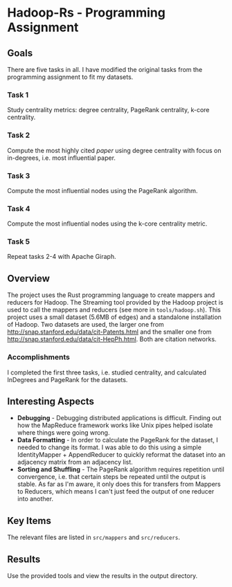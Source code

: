 # Hadoop-Rs - Programming Assignment


## Goals
There are five tasks in all.
I have modified the original tasks from the programming assignment to fit my datasets.

### Task 1
Study centrality metrics: degree centrality, PageRank centrality, k-core centrality.

### Task 2
Compute the most highly cited *paper* using degree centrality with focus on in-degrees, i.e. most influential paper.

### Task 3
Compute the most influential nodes using the PageRank algorithm.

### Task 4
Compute the most influential nodes using the k-core centrality metric.

### Task 5
Repeat tasks 2-4 with Apache Giraph.

## Overview
The project uses the Rust programming language to create mappers and reducers for Hadoop.
The Streaming tool provided by the Hadoop project is used to call the mappers and reducers (see more in `tools/hadoop.sh`).
This project uses a small dataset (5.6MB of edges) and a standalone installation of Hadoop.
Two datasets are used, the larger one from http://snap.stanford.edu/data/cit-Patents.html and the smaller one from http://snap.stanford.edu/data/cit-HepPh.html.
Both are citation networks.

### Accomplishments
I completed the first three tasks, i.e. studied centrality, and calculated InDegrees and PageRank for the datasets.

## Interesting Aspects

* **Debugging** - Debugging distributed applications is difficult. Finding out how the MapReduce framework works like Unix pipes helped isolate where things were going wrong.
* **Data Formatting** - In order to calculate the PageRank for the dataset, I needed to change its format. I was able to do this using a simple IdentityMapper + AppendReducer to quickly reformat the dataset into an adjacency matrix from an adjacency list.
* **Sorting and Shuffling** - The PageRank algorithm requires repetition until convergence, i.e. that certain steps be repeated until the output is stable. As far as I'm aware, it only does this for transfers from Mappers to Reducers, which means I can't just feed the output of one reducer into another.

## Key Items
The relevant files are listed in `src/mappers` and `src/reducers`.

## Results
Use the provided tools and view the results in the output directory.